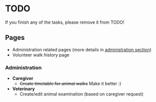 # TODO

If you finish any of the tasks, please remove it from TODO!

## Pages
- Administration related pages
(more details in [administration section](#administration))
- Volunteer walk history page

### Administration
- **Caregiver**
    - ~~Create timetable for animal walks~~ Make it better :)
- **Veterinary**
    - Create/edit animal examination (based on caregiver request)

